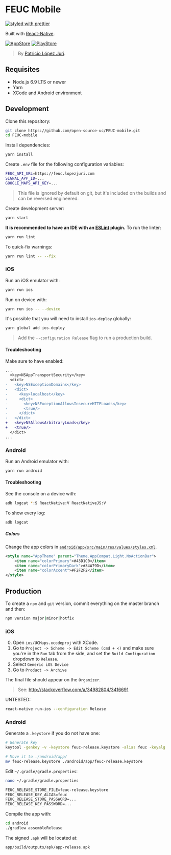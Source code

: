 # FEUC Mobile

[![styled with prettier](https://img.shields.io/badge/styled_with-prettier-ff69b4.svg)](https://github.com/prettier/prettier)

Built with [React-Native](https://facebook.github.io/react-native/).

[![AppStore][appstore-image]][appstore-url]
[![PlayStore][playstore-image]][playstore-url]

> By [Patricio López Juri](https://lopezjuri.com).

## Requisites

*   Node.js 6.9 LTS or newer
*   Yarn
*   XCode and Android environment

## Development

Clone this repository:

```sh
git clone https://github.com/open-source-uc/FEUC-mobile.git
cd FEUC-mobile
```

Install dependencies:

```sh
yarn install
```

Create `.env` file for the following configuration variables:

```sh
FEUC_API_URL=https://feuc.lopezjuri.com
SIGNAL_APP_ID=...
GOOGLE_MAPS_API_KEY=...
```

> This file is ignored by default on git, but it's included on the builds and can be reversed engineered.

Create development server:

```sh
yarn start
```

**It is recommended to have an IDE with an [ESLint](https://github.com/eslint/eslint) plugin.** To run the linter:

```sh
yarn run lint
```

To quick-fix warnings:

```sh
yarn run lint -- --fix
```

### iOS

Run an iOS emulator with:

```sh
yarn run ios
```

Run on device with:

```sh
yarn run ios -- --device
```

It's possible that you will need to install `ios-deploy` globally:

```sh
yarn global add ios-deploy
```

> Add the `--configuration Release` flag to run a production build.

#### Troubleshooting

Make sure to have enabled:

```diff
...
  <key>NSAppTransportSecurity</key>
  <dict>
-   <key>NSExceptionDomains</key>
-   <dict>
-     <key>localhost</key>
-     <dict>
-       <key>NSExceptionAllowsInsecureHTTPLoads</key>
-       <true/>
-     </dict>
-   </dict>
+   <key>NSAllowsArbitraryLoads</key>
+   <true/>
  </dict>
...
```

### Android

Run an Android emulator with:

```sh
yarn run android
```

#### Troubleshooting

See the console on a device with:

```sh
adb logcat *:S ReactNative:V ReactNativeJS:V
```

To show every log:

```sh
adb logcat
```

##### Colors

Change the app colors in [`android/app/src/main/res/values/styles.xml`](.android/app/src/main/res/values/styles.xml).

```xml
<style name="AppTheme" parent="Theme.AppCompat.Light.NoActionBar">
    <item name="colorPrimary">#43D1C0</item>
    <item name="colorPrimaryDark">#34A79D</item>
    <item name="colorAccent">#F2F2F2</item>
</style>
```

## Production

To create a `npm` and `git` version, commit everything on the master branch and then:

```sh
npm version major|minor|hotfix
```

### iOS

0.  Open `ios/UCMaps.xcodeproj` with XCode.
0.  Go to `Project -> Scheme -> Edit Scheme (cmd + <)` and make sure you're in the `Run` tab from the side, and set the `Build Configuration` dropdown to `Release`.
0.  Select `Generic iOS Device`
0.  Go to `Product -> Archive`

The final file should appear on the `Organizer`.

> See: http://stackoverflow.com/a/34982804/3416691

UNTESTED:

```sh
react-native run-ios --configuration Release
```

### Android

Generate a `.keystore` if you do not have one:

```sh
# Generate key
keytool -genkey -v -keystore feuc-release.keystore -alias feuc -keyalg RSA -keysize 2048 -validity 10000

# Move it to ./android/app/
mv feuc-release.keystore ./android/app/feuc-release.keystore
```

Edit `~/.gradle/gradle.properties`:

```sh
nano ~/.gradle/gradle.properties
```

```txt
FEUC_RELEASE_STORE_FILE=feuc-release.keystore
FEUC_RELEASE_KEY_ALIAS=feuc
FEUC_RELEASE_STORE_PASSWORD=...
FEUC_RELEASE_KEY_PASSWORD=...
```

Compile the app with:

```sh
cd android
./gradlew assembleRelease
```

The signed `.apk` will be located at:

```sh
app/build/outputs/apk/app-release.apk
```


[appstore-image]: http://mrpatiwi.github.io/app-badges/appstore.png
[appstore-url]: https://itunes.apple.com/cl/app/feuc/id1208588517
[playstore-image]: http://mrpatiwi.github.io/app-badges/playstore.png
[playstore-url]: https://play.google.com/store/apps/details?id=cl.feuc.app

